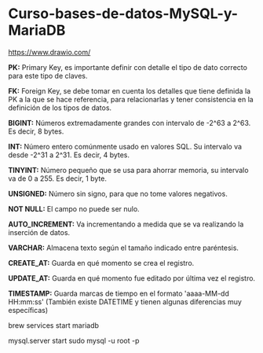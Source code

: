 # Curso-bases-de-datos-MySQL-y-MariaDB

https://www.drawio.com/ 


**PK:** Primary Key, es importante definir con detalle el tipo de dato correcto para este tipo de claves.

**FK:** Foreign Key, se debe tomar en cuenta los detalles que tiene definida la PK a la que se hace referencia, para relacionarlas y tener consistencia en la definición de los tipos de datos.

**BIGINT:** Números extremadamente grandes con intervalo de -2^63 a 2^63. Es decir, 8 bytes.

**INT:** Número entero comúnmente usado en valores SQL. Su intervalo va desde -2^31 a 2^31. Es decir, 4 bytes.

**TINYINT:** Número pequeño que se usa para ahorrar memoria, su intervalo va de 0 a 255. Es decir, 1 byte.

**UNSIGNED:** Número sin signo, para que no tome valores negativos.

**NOT NULL:** El campo no puede ser nulo.

**AUTO_INCREMENT:** Va incrementando a medida que se va realizando la inserción de datos.

**VARCHAR:** Almacena texto según el tamaño indicado entre paréntesis.

**CREATE_AT:** Guarda en qué momento se crea el registro.

**UPDATE_AT:** Guarda en qué momento fue editado por última vez el registro.

**TIMESTAMP:** Guarda marcas de tiempo en el formato 'aaaa-MM-dd HH:mm:ss' (También existe DATETIME y tienen algunas diferencias muy específicas)

brew services start mariadb

mysql.server start 
sudo mysql -u root -p

